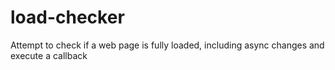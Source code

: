 # load-checker
Attempt to check if a web page is fully loaded, including async changes and execute a callback
